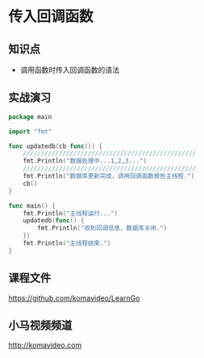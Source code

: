 传入回调函数
==========

## 知识点

* 调用函数时传入回调函数的语法

## 实战演习

~~~go
package main

import "fmt"

func updatedb(cb func()) {
	////////////////////////////////////////////////
	fmt.Println("数据处理中...1,2,3...")
	////////////////////////////////////////////////
	fmt.Println("数据库更新完成，调用回调函数报告主线程.")
	cb()
}

func main() {
	fmt.Println("主线程运行...")
	updatedb(func() {
		fmt.Println("收到回调信息，数据库关闭.")
	})
    fmt.Println("主线程结束.")
}
~~~

## 课程文件

https://github.com/komavideo/LearnGo

## 小马视频频道

http://komavideo.com